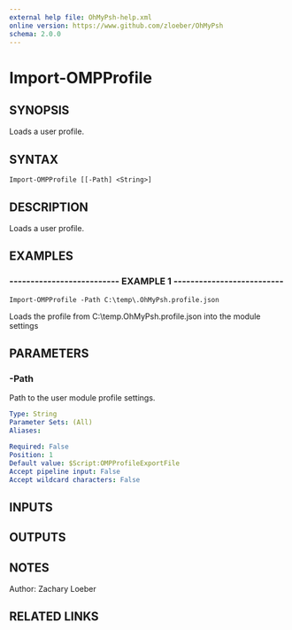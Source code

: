 ```yaml
---
external help file: OhMyPsh-help.xml
online version: https://www.github.com/zloeber/OhMyPsh
schema: 2.0.0
---
```


# Import-OMPProfile

## SYNOPSIS
Loads a user profile.

## SYNTAX

```
Import-OMPProfile [[-Path] <String>]
```

## DESCRIPTION
Loads a user profile.

## EXAMPLES

### -------------------------- EXAMPLE 1 --------------------------
```
Import-OMPProfile -Path C:\temp\.OhMyPsh.profile.json
```

Loads the profile from C:\temp\.OhMyPsh.profile.json into the module settings

## PARAMETERS

### -Path
Path to the user module profile settings.

```yaml
Type: String
Parameter Sets: (All)
Aliases: 

Required: False
Position: 1
Default value: $Script:OMPProfileExportFile
Accept pipeline input: False
Accept wildcard characters: False
```

## INPUTS

## OUTPUTS

## NOTES
Author: Zachary Loeber

## RELATED LINKS

